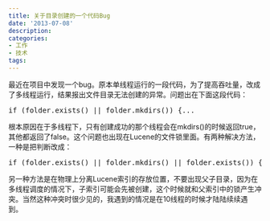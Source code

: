 ```yaml
---
title: 关于目录创建的一个代码Bug
date: '2013-07-08'
description:
categories:
- 工作
- 技术
tags:
---
```


最近在项目中发现一个bug。原本单线程运行的一段代码，为了提高吞吐量，改成了多线程运行，结果报出文件目录无法创建的异常。问题出在下面这段代码：
<pre>if (folder.exists() || folder.mkdirs()) {...</pre>
根本原因在于多线程下，只有创建成功的那个线程会在mkdirs()的时候返回true，其他都返回了false。这个问题也出现在Lucene的文件锁里面。有两种解决方法，一种是把判断改成：
<pre>if (folder.exists() || folder.mkdirs() || folder.exists()) {...</pre>
另一种方法是在物理上分离Lucene索引的存放位置，不要出现父子目录，因为在多线程调度的情况下，子索引可能会先被创建，这个时候就和父索引中的锁产生冲突。当然这种冲突时很少见的，我遇到的情况是在10线程的时候才陆陆续续遇到。
